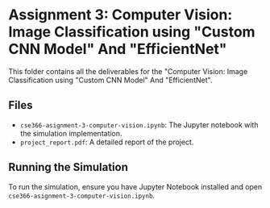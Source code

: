 # Assignment 3: Computer Vision: Image Classification using "Custom CNN Model" And "EfficientNet"
This folder contains all the deliverables for the "Computer Vision: Image Classification using "Custom CNN Model" And "EfficientNet".
## Files
- `cse366-asignment-3-computer-vision.ipynb`: The Jupyter notebook with the simulation implementation.
- `project_report.pdf`: A detailed report of the project.

## Running the Simulation
To run the simulation, ensure you have Jupyter Notebook installed and open
`cse366-asignment-3-computer-vision.ipynb`.
